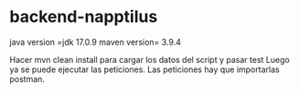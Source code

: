 # backend-napptilus
java version =jdk 17.0.9
maven version= 3.9.4

Hacer mvn clean install para cargar los datos del script y pasar test
Luego ya se puede ejecutar las peticiones.
Las peticiones hay que importarlas postman.
